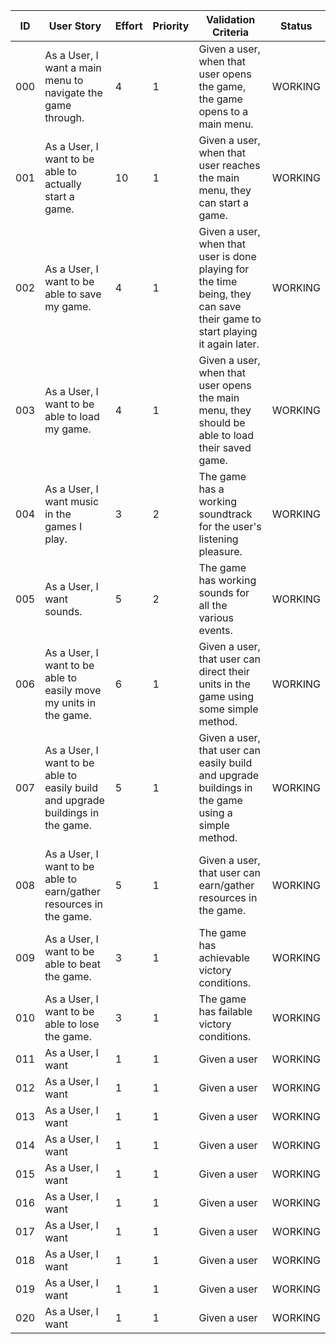 | ID | User Story | Effort | Priority | Validation Criteria | Status |
|----|------------|--------|----------|---------------------|--------|
| 000 | As a User, I want a main menu to navigate the game through. | 4 | 1 | Given a user, when that user opens the game, the game opens to a main menu. | WORKING |
| 001 | As a User, I want to be able to actually start a game. | 10 | 1 | Given a user, when that user reaches the main menu, they can start a game. | WORKING |
| 002 | As a User, I want to be able to save my game. | 4 | 1 | Given a user, when that user is done playing for the time being, they can save their game to start playing it again later. | WORKING |
| 003 | As a User, I want to be able to load my game. | 4 | 1 | Given a user, when that user opens the main menu, they should be able to load their saved game. | WORKING |
| 004 | As a User, I want music in the games I play. | 3 | 2 | The game has a working soundtrack for the user's listening pleasure. | WORKING |
| 005 | As a User, I want sounds. | 5 | 2 | The game has working sounds for all the various events. | WORKING |
| 006 | As a User, I want to be able to easily move my units in the game. | 6 | 1 | Given a user, that user can direct their units in the game using some simple method. | WORKING |
| 007 | As a User, I want to be able to easily build and upgrade buildings in the game. | 5 | 1 | Given a user, that user can easily build and upgrade buildings in the game using a simple method. | WORKING |
| 008 | As a User, I want to be able to earn/gather resources in the game. | 5 | 1 | Given a user, that user can earn/gather resources in the game. | WORKING |
| 009 | As a User, I want to be able to beat the game. | 3 | 1 | The game has achievable victory conditions. | WORKING |
| 010 | As a User, I want to be able to lose the game. | 3 | 1 | The game has failable victory conditions. | WORKING |
| 011 | As a User, I want | 1 | 1 | Given a user | WORKING |
| 012 | As a User, I want | 1 | 1 | Given a user | WORKING |
| 013 | As a User, I want | 1 | 1 | Given a user | WORKING |
| 014 | As a User, I want | 1 | 1 | Given a user | WORKING |
| 015 | As a User, I want | 1 | 1 | Given a user | WORKING |
| 016 | As a User, I want | 1 | 1 | Given a user | WORKING |
| 017 | As a User, I want | 1 | 1 | Given a user | WORKING |
| 018 | As a User, I want | 1 | 1 | Given a user | WORKING |
| 019 | As a User, I want | 1 | 1 | Given a user | WORKING |
| 020 | As a User, I want | 1 | 1 | Given a user | WORKING |

